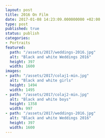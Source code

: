 ```yaml
---
layout: post
title: 2016 On Film
date: 2017-01-08 14:23:09.000000000 +02:00
type: post
published: true
status: publish
categories:
- Portraits
featured:
  path: "/assets/2017/weddings-2016.jpg"
  alt: "Black and white Weddings 2016"
  height: 397
  width: 1600
images:
- path: "/assets/2017/colaj1-min.jpg"
  alt: "Black and white girls"
  height: 1494
  width: 1495
- path: "/assets/2017/colaj2-min.jpg"
  alt: "Black and white boys"
  height: 1358
  width: 997
- path: "/assets/2017/weddings-2016.jpg"
  alt: "Black and white Weddings 2016"
  height: 397
  width: 1600
---
```

